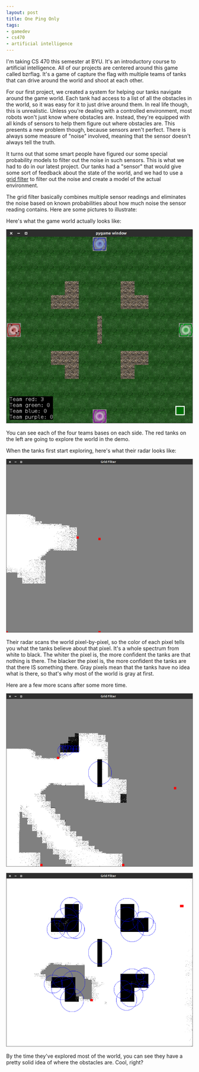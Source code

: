 ```yaml
---
layout: post
title: One Ping Only
tags:
- gamedev
- cs470
- artificial intelligence 
---
```


I'm taking CS 470 this semester at BYU. It's an introductory course to
artificial intelligence. All of our projects are centered around this game
called bzrflag. It's a game of capture the flag with multiple teams of tanks
that can drive around the world and shoot at each other. 

For our first project, we created a system for helping our tanks navigate
around the game world. Each tank had access to a list of all the obstacles in
the world, so it was easy for it to just drive around them. In real life
though, this is unrealistic. Unless you're dealing with a controlled
environment, most robots won't just know where obstacles are. Instead, they're
equipped with all kinds of sensors to help them figure out where obstacles are.
This presents a new problem though, because sensors aren't perfect. There is
always some measure of "noise" involved, meaning that the sensor doesn't always
tell the truth. 

It turns out that some smart people have figured our some special probability
models to filter out the noise in such sensors. This is what we had to do in
our latest project. Our tanks had a "sensor" that would give some sort of
feedback about the state of the world, and we had to use a [grid filter][1] to
filter out the noise and create a model of the actual environment. 

The grid filter basically combines multiple sensor readings and eliminates the
noise based on known probabilities about how much noise the sensor reading
contains. Here are some pictures to illustrate:

Here's what the game world actually looks like: 

![](/assets/img/bzrflag-world.png)

You can see each of the four teams bases on each side. The red tanks on the
left are going to explore the world in the demo. 

When the tanks first start exploring, here's what their radar looks like:

![](/assets/img/grid-filter-1.png)

Their radar scans the world pixel-by-pixel, so the color of each pixel tells
you what the tanks believe about that pixel. It's a whole spectrum from white
to black. The whiter the pixel is, the more confident the tanks are that
nothing is there. The blacker the pixel is, the more confident the tanks are
that there IS something there. Gray pixels mean that the tanks have no idea
what is there, so that's why most of the world is gray at first.

Here are a few more scans after some more time.

![](/assets/img/grid-filter-2.png)

![](/assets/img/grid-filter-3.png)

By the time they've explored most of the world, you can see they have a pretty
solid idea of where the obstacles are. Cool, right?

[1]: http://en.wikipedia.org/wiki/Recursive_Bayesian_estimation
